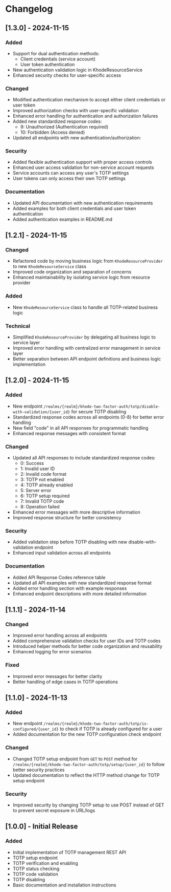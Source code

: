 # Changelog

## [1.3.0] - 2024-11-15

### Added
- Support for dual authentication methods:
  - Client credentials (service account)
  - User token authentication
- New authentication validation logic in KhodeResourceService
- Enhanced security checks for user-specific access

### Changed
- Modified authentication mechanism to accept either client credentials or user token
- Improved authorization checks with user-specific validation
- Enhanced error handling for authentication and authorization failures
- Added new standardized response codes:
  - 9: Unauthorized (Authentication required)
  - 10: Forbidden (Access denied)
- Updated all endpoints with new authentication/authorization:

### Security
- Added flexible authentication support with proper access controls
- Enhanced user access validation for non-service account requests
- Service accounts can access any user's TOTP settings
- User tokens can only access their own TOTP settings

### Documentation
- Updated API documentation with new authentication requirements
- Added examples for both client credentials and user token authentication
- Added authentication examples in README.md


## [1.2.1] - 2024-11-15

### Changed
- Refactored code by moving business logic from `KhodeResourceProvider` to new `KhodeResourceService` class
- Improved code organization and separation of concerns
- Enhanced maintainability by isolating service logic from resource provider

### Added
- New `KhodeResourceService` class to handle all TOTP-related business logic

### Technical
- Simplified `KhodeResourceProvider` by delegating all business logic to service layer
- Improved error handling with centralized error management in service layer
- Better separation between API endpoint definitions and business logic implementation

## [1.2.0] - 2024-11-15

### Added
- New endpoint `/realms/{realm}/khode-two-factor-auth/totp/disable-with-validation/{user_id}` for secure TOTP disabling
- Standardized response codes across all endpoints (0-8) for better error handling
- New field "code" in all API responses for programmatic handling
- Enhanced response messages with consistent format

### Changed
- Updated all API responses to include standardized response codes:
  - 0: Success
  - 1: Invalid user ID
  - 2: Invalid code format
  - 3: TOTP not enabled
  - 4: TOTP already enabled
  - 5: Server error
  - 6: TOTP setup required
  - 7: Invalid TOTP code
  - 8: Operation failed
- Enhanced error messages with more descriptive information
- Improved response structure for better consistency

### Security
- Added validation step before TOTP disabling with new disable-with-validation endpoint
- Enhanced input validation across all endpoints

### Documentation
- Added API Response Codes reference table
- Updated all API examples with new standardized response format
- Added error handling section with example responses
- Enhanced endpoint descriptions with more detailed information

## [1.1.1] - 2024-11-14

### Changed
- Improved error handling across all endpoints
- Added comprehensive validation checks for user IDs and TOTP codes
- Introduced helper methods for better code organization and reusability
- Enhanced logging for error scenarios

### Fixed
- Improved error messages for better clarity
- Better handling of edge cases in TOTP operations

## [1.1.0] - 2024-11-13

### Added
- New endpoint `/realms/{realm}/khode-two-factor-auth/totp/is-configured/{user_id}` to check if TOTP is already configured for a user
- Added documentation for the new TOTP configuration check endpoint

### Changed
- Changed TOTP setup endpoint from `GET` to `POST` method for `/realms/{realm}/khode-two-factor-auth/totp/setup/{user_id}` to follow better security practices
- Updated documentation to reflect the HTTP method change for TOTP setup endpoint

### Security
- Improved security by changing TOTP setup to use POST instead of GET to prevent secret exposure in URL/logs

## [1.0.0] - Initial Release

### Added
- Initial implementation of TOTP management REST API
- TOTP setup endpoint
- TOTP verification and enabling
- TOTP status checking
- TOTP code validation
- TOTP disabling
- Basic documentation and installation instructions